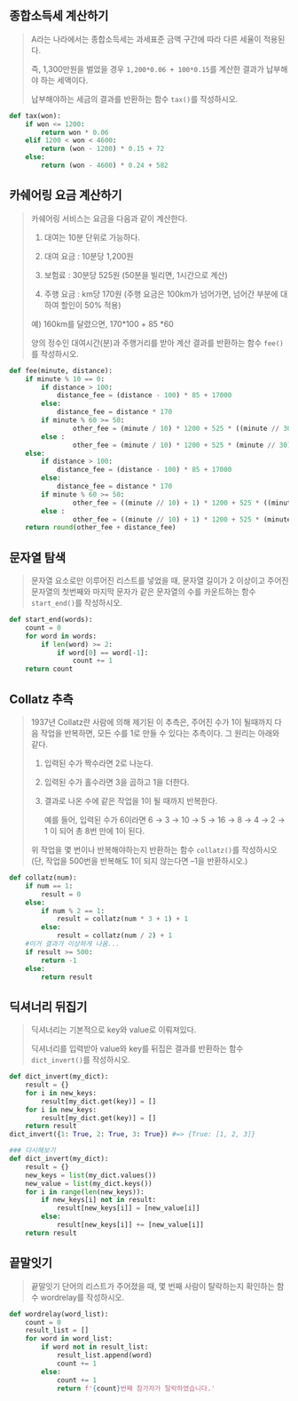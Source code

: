 ## 종합소득세 계산하기

> A라는 나라에서는 종합소득세는 과세표준 금액 구간에 따라 다른 세율이 적용된다.
>
> 즉, 1,300만원을 벌었을 경우 `1,200*0.06 + 100*0.15`를 계산한 결과가 납부해야 하는 세액이다. 
>
> 납부해야하는 세금의 결과를 반환하는 함수 `tax()`를 작성하시오.

```python
def tax(won):
    if won <= 1200:
        return won * 0.06
    elif 1200 < won < 4600:
        return (won - 1200) * 0.15 + 72
    else:
        return (won - 4600) * 0.24 + 582
```



## 카쉐어링 요금 계산하기

> 카쉐어링 서비스는 요금을 다음과 같이 계산한다. 
>
> 1. 대여는 10분 단위로 가능하다.
> 2. 대여 요금 : 10분당 1,200원
>
> 3. 보험료 : 30분당 525원 (50분을 빌리면, 1시간으로 계산)
>
> 4. 주행 요금 : km당 170원 (주행 요금은 100km가 넘어가면, 넘어간 부분에 대하여 할인이 50% 적용)
>
> 예) 160km를 달렸으면, 170\*100 + 85 \*60
>
> 양의 정수인 대여시간(분)과 주행거리를 받아 계산 결과를 반환하는 함수 `fee()`를 작성하시오.

```python
def fee(minute, distance):
    if minute % 10 == 0:
        if distance > 100:
            distance_fee = (distance - 100) * 85 + 17000
        else:
            distance_fee = distance * 170
        if minute % 60 >= 50:
                other_fee = (minute / 10) * 1200 + 525 * ((minute // 30) + 1)
        else :
                other_fee = (minute / 10) * 1200 + 525 * (minute // 30)
    else:
        if distance > 100:
            distance_fee = (distance - 100) * 85 + 17000
        else:
            distance_fee = distance * 170
        if minute % 60 >= 50:
                other_fee = ((minute // 10) + 1) * 1200 + 525 * ((minute // 30) + 1)
        else :
                other_fee = ((minute // 10) + 1) * 1200 + 525 * (minute // 30)
    return round(other_fee + distance_fee)
```



## 문자열 탐색

> 문자열 요소로만 이루어진 리스트를 넣었을 때, 문자열 길이가 2 이상이고 주어진 문자열의 첫번째와 마지막 문자가 같은 문자열의 수를 카운트하는 함수 `start_end()`를 작성하시오.

```python
def start_end(words):
    count = 0
    for word in words:
        if len(word) >= 2:
            if word[0] == word[-1]:
                count += 1
    return count
```



## Collatz 추측

> 1937년 Collatz란 사람에 의해 제기된 이 추측은, 주어진 수가 1이 될때까지 다음 작업을 반복하면, 모든 수를 1로 만들 수 있다는 추측이다. 그 원리는 아래와 같다.
>
> 1. 입력된 수가 짝수라면 2로 나눈다.
>
> 2. 입력된 수가 홀수라면 3을 곱하고 1을 더한다.
>
> 3. 결과로 나온 수에 같은 작업을 1이 될 때까지 반복한다.
>
>    예를 들어, 입력된 수가 6이라면 6 → 3 → 10 → 5 → 16 → 8 → 4 → 2 → 1 이 되어 총 8번 만에 1이 된다.
>
> 위 작업을 몇 번이나 반복해야하는지 반환하는 함수 `collatz()`를 작성하시오 (단, 작업을 500번을 반복해도 1이 되지 않는다면 –1을 반환하시오.)

```python
def collatz(num):
    if num == 1:
        result = 0
    else:
        if num % 2 == 1:
            result = collatz(num * 3 + 1) + 1
        else:            
            result = collatz(num / 2) + 1
    #이거 결과가 이상하게 나옴...
    if result >= 500:
        return -1
    else:
        return result
```



## 딕셔너리 뒤집기

> 딕셔너리는 기본적으로 key와 value로 이뤄져있다.
>
> 딕셔너리를 입력받아 value와 key를 뒤집은 결과를 반환하는 함수 `dict_invert()`를 작성하시오.

```python
def dict_invert(my_dict):
    result = {}
    for i in new_keys:
        result[my_dict.get(key)] = []
   	for i in new_keys:
        result[my_dict.get(key)] = []     
    return result
dict_invert({1: True, 2: True, 3: True}) #=> {True: [1, 2, 3]}

### 다시해보기
def dict_invert(my_dict):
    result = {}
    new_keys = list(my_dict.values())
    new_value = list(my_dict.keys())
    for i in range(len(new_keys)):
        if new_keys[i] not in result:
            result[new_keys[i]] = [new_value[i]]
        else:
            result[new_keys[i]] += [new_value[i]]
    return result

```



##  끝말잇기

> 끝말잇기 단어의 리스트가 주어졌을 때, 몇 번째 사람이 탈락하는지 확인하는 함수 wordrelay를 작성하시오.

```python
def wordrelay(word_list):
    count = 0
    result_list = []
    for word in word_list:
        if word not in result_list:
            result_list.append(word)
            count += 1
        else:
            count += 1
            return f'{count}번째 참가자가 탈락하였습니다.'
```



